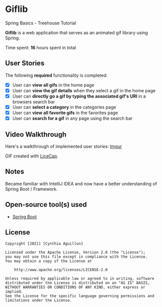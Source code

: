 # Giflib
Spring Basics - Treehouse Tutorial

**Giflib** is a web application that serves as an animated gif library using Spring.

Time spent: **16** hours spent in total

## User Stories

The following **required** functionality is completed:

* [x] User can **view all gifs** in the home page
* [x] User can **view the gif details** when they select a gif in the home page
* [x] User can **directly go a gif by typing the associated gif's URI** in a browsers search bar
* [x] User can **select a category** in the categories page
* [x] User can **view all favorite gifs** in the favorites page
* [x] User can **search for a gif** in any page using the search bar

## Video Walkthrough

Here's a walkthrough of implemented user stories: [Imgur](https://imgur.com/RfiDYrv)

GIF created with [LiceCap](http://www.cockos.com/licecap/).

## Notes

Became familiar with IntelliJ IDEA and now have a better understanding of Spring Boot / Framework.

## Open-source tool(s) used

- [Spring Boot](https://spring.io/)

## License

    Copyright [2021] [Cynthia Aguillon]

    Licensed under the Apache License, Version 2.0 (the "License");
    you may not use this file except in compliance with the License.
    You may obtain a copy of the License at

        http://www.apache.org/licenses/LICENSE-2.0

    Unless required by applicable law or agreed to in writing, software
    distributed under the License is distributed on an "AS IS" BASIS,
    WITHOUT WARRANTIES OR CONDITIONS OF ANY KIND, either express or implied.
    See the License for the specific language governing permissions and
    limitations under the License.
